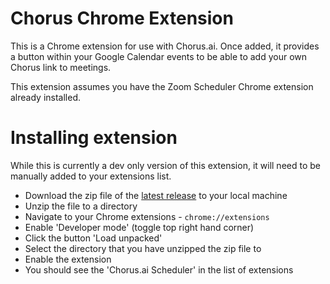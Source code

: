# Chorus Chrome Extension

This is a Chrome extension for use with Chorus.ai. Once added, it provides a button within your Google Calendar events to be able to add your own Chorus link to meetings.

This extension assumes you have the Zoom Scheduler Chrome extension already installed.

# Installing extension

While this is currently a dev only version of this extension, it will need to be manually added to your extensions list.

- Download the zip file of the [latest release](https://github.com/mikedavis77/chorus-chrome-extension/releases) to your local machine
- Unzip the file to a directory
- Navigate to your Chrome extensions - `chrome://extensions`
- Enable 'Developer mode' (toggle top right hand corner)
- Click the button 'Load unpacked'
- Select the directory that you have unzipped the zip file to
- Enable the extension
- You should see the 'Chorus.ai Scheduler' in the list of extensions
